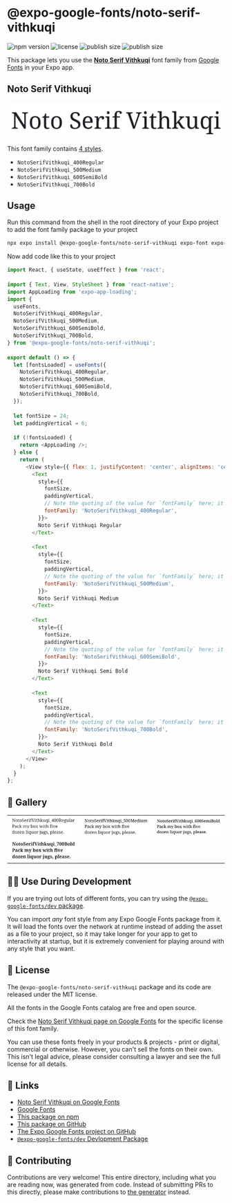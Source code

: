 # @expo-google-fonts/noto-serif-vithkuqi

![npm version](https://flat.badgen.net/npm/v/@expo-google-fonts/noto-serif-vithkuqi)
![license](https://flat.badgen.net/github/license/expo/google-fonts)
![publish size](https://flat.badgen.net/packagephobia/install/@expo-google-fonts/noto-serif-vithkuqi)
![publish size](https://flat.badgen.net/packagephobia/publish/@expo-google-fonts/noto-serif-vithkuqi)

This package lets you use the [**Noto Serif Vithkuqi**](https://fonts.google.com/specimen/Noto+Serif+Vithkuqi) font family from [Google Fonts](https://fonts.google.com/) in your Expo app.

## Noto Serif Vithkuqi

![Noto Serif Vithkuqi](./font-family.png)

This font family contains [4 styles](#-gallery).

- `NotoSerifVithkuqi_400Regular`
- `NotoSerifVithkuqi_500Medium`
- `NotoSerifVithkuqi_600SemiBold`
- `NotoSerifVithkuqi_700Bold`

## Usage

Run this command from the shell in the root directory of your Expo project to add the font family package to your project
```sh
npx expo install @expo-google-fonts/noto-serif-vithkuqi expo-font expo-app-loading
```

Now add code like this to your project
```js
import React, { useState, useEffect } from 'react';

import { Text, View, StyleSheet } from 'react-native';
import AppLoading from 'expo-app-loading';
import {
  useFonts,
  NotoSerifVithkuqi_400Regular,
  NotoSerifVithkuqi_500Medium,
  NotoSerifVithkuqi_600SemiBold,
  NotoSerifVithkuqi_700Bold,
} from '@expo-google-fonts/noto-serif-vithkuqi';

export default () => {
  let [fontsLoaded] = useFonts({
    NotoSerifVithkuqi_400Regular,
    NotoSerifVithkuqi_500Medium,
    NotoSerifVithkuqi_600SemiBold,
    NotoSerifVithkuqi_700Bold,
  });

  let fontSize = 24;
  let paddingVertical = 6;

  if (!fontsLoaded) {
    return <AppLoading />;
  } else {
    return (
      <View style={{ flex: 1, justifyContent: 'center', alignItems: 'center' }}>
        <Text
          style={{
            fontSize,
            paddingVertical,
            // Note the quoting of the value for `fontFamily` here; it expects a string!
            fontFamily: 'NotoSerifVithkuqi_400Regular',
          }}>
          Noto Serif Vithkuqi Regular
        </Text>

        <Text
          style={{
            fontSize,
            paddingVertical,
            // Note the quoting of the value for `fontFamily` here; it expects a string!
            fontFamily: 'NotoSerifVithkuqi_500Medium',
          }}>
          Noto Serif Vithkuqi Medium
        </Text>

        <Text
          style={{
            fontSize,
            paddingVertical,
            // Note the quoting of the value for `fontFamily` here; it expects a string!
            fontFamily: 'NotoSerifVithkuqi_600SemiBold',
          }}>
          Noto Serif Vithkuqi Semi Bold
        </Text>

        <Text
          style={{
            fontSize,
            paddingVertical,
            // Note the quoting of the value for `fontFamily` here; it expects a string!
            fontFamily: 'NotoSerifVithkuqi_700Bold',
          }}>
          Noto Serif Vithkuqi Bold
        </Text>
      </View>
    );
  }
};

```

## 🔡 Gallery


||||
|-|-|-|
|![NotoSerifVithkuqi_400Regular](./NotoSerifVithkuqi_400Regular.ttf.png)|![NotoSerifVithkuqi_500Medium](./NotoSerifVithkuqi_500Medium.ttf.png)|![NotoSerifVithkuqi_600SemiBold](./NotoSerifVithkuqi_600SemiBold.ttf.png)||
|![NotoSerifVithkuqi_700Bold](./NotoSerifVithkuqi_700Bold.ttf.png)||||


## 👩‍💻 Use During Development

If you are trying out lots of different fonts, you can try using the [`@expo-google-fonts/dev` package](https://github.com/expo/google-fonts/tree/master/font-packages/dev#readme).

You can import *any* font style from any Expo Google Fonts package from it. It will load the fonts
over the network at runtime instead of adding the asset as a file to your project, so it may take longer
for your app to get to interactivity at startup, but it is extremely convenient
for playing around with any style that you want.

## 📖 License

The `@expo-google-fonts/noto-serif-vithkuqi` package and its code are released under the MIT license.

All the fonts in the Google Fonts catalog are free and open source.

Check the [Noto Serif Vithkuqi page on Google Fonts](https://fonts.google.com/specimen/Noto+Serif+Vithkuqi) for the specific license of this font family.

You can use these fonts freely in your products & projects - print or digital, commercial or otherwise. However, you can't sell the fonts on their own. This isn't legal advice, please consider consulting a lawyer and see the full license for all details.

## 🔗 Links

- [Noto Serif Vithkuqi on Google Fonts](https://fonts.google.com/specimen/Noto+Serif+Vithkuqi)
- [Google Fonts](https://fonts.google.com/)
- [This package on npm](https://www.npmjs.com/package/@expo-google-fonts/noto-serif-vithkuqi)
- [This package on GitHub](https://github.com/expo/google-fonts/tree/master/font-packages/noto-serif-vithkuqi)
- [The Expo Google Fonts project on GitHub](https://github.com/expo/google-fonts)
- [`@expo-google-fonts/dev` Devlopment Package](https://github.com/expo/google-fonts/tree/master/font-packages/dev)

## 🤝 Contributing

Contributions are very welcome! This entire directory, including what you are reading now, was generated from code. Instead of submitting PRs to this directly, please make contributions to [the generator](https://github.com/expo/google-fonts/tree/master/packages/generator) instead.
